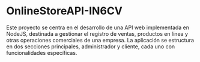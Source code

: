 # OnlineStoreAPI-IN6CV
Este proyecto se centra en el desarrollo de una API web implementada en NodeJS, destinada a gestionar el registro  de ventas, productos en línea y otras operaciones comerciales de una empresa. La aplicación se estructura en dos  secciones principales, administrador y cliente, cada uno con funcionalidades específicas.
